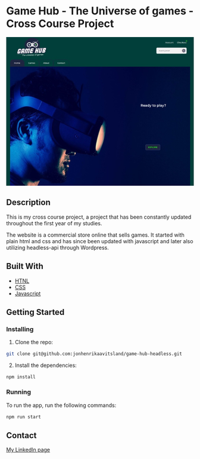 # Game Hub - The Universe of games - Cross Course Project

![image](./assets/gamehub-screenshot.jpg)

## Description

This is my cross course project, a project that has been constantly updated throughout the first year of my studies. 

The website is a commercial store online that sells games. It started with plain html and css and has since been updated with javascript and later also utilizing headless-api through Wordpress.

## Built With

- [HTNL](https://developer.mozilla.org/en-US/docs/Web/HTML)
- [CSS](https://developer.mozilla.org/en-US/docs/Web/CSS)
- [Javascript](https://developer.mozilla.org/en-US/docs/Web/JavaScript)

## Getting Started

### Installing

1. Clone the repo:

```bash
git clone git@github.com:jonhenrikaavitsland/game-hub-headless.git
```

2. Install the dependencies:

```
npm install
```

### Running

To run the app, run the following commands:

```bash
npm run start
```

## Contact

[My LinkedIn page](https://www.linkedin.com/in/jon-henrik-aavitsland-abaa872b7/)